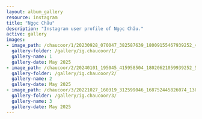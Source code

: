 ```yaml
---
layout: album_gallery
resource: instagram
title: "Ngọc Châu"
description: "Instagram user profile of Ngọc Châu."
active: gallery
images: 
- image_path: /chaucoor/1/20230928_070047_382587639_18009155467939252_4731554120739510917_n.jpg
  gallery-folder: /gallery/ig.chaucoor/1/
  gallery-name: 1
  gallery-date: May 2025
- image_path: /chaucoor/2/20240101_195045_415958504_18020621059939252_50195986299575693_n.jpg
  gallery-folder: /gallery/ig.chaucoor/2/
  gallery-name: 2
  gallery-date: May 2025
- image_path: /chaucoor/3/20221027_160319_312599046_168752445826074_1381738040137711037_n.jpg
  gallery-folder: /gallery/ig.chaucoor/3/
  gallery-name: 3
  gallery-date: May 2025
---
```

